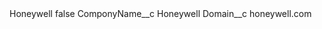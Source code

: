 <?xml version="1.0" encoding="UTF-8"?>
<CustomMetadata xmlns="http://soap.sforce.com/2006/04/metadata" xmlns:xsi="http://www.w3.org/2001/XMLSchema-instance" xmlns:xsd="http://www.w3.org/2001/XMLSchema">
    <label>Honeywell</label>
    <protected>false</protected>
    <values>
        <field>ComponyName__c</field>
        <value xsi:type="xsd:string">Honeywell</value>
    </values>
    <values>
        <field>Domain__c</field>
        <value xsi:type="xsd:string">honeywell.com</value>
    </values>
</CustomMetadata>
